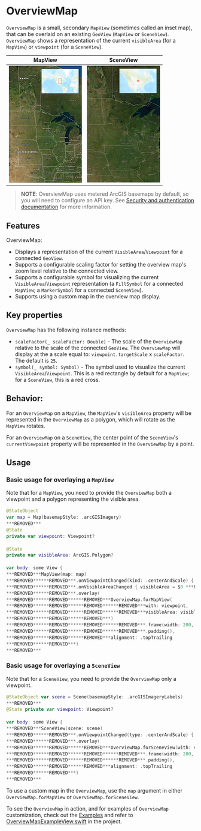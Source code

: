 # OverviewMap

`OverviewMap` is a small, secondary `MapView` (sometimes called an inset map), that can be overlaid on an existing `GeoView` (`MapView` or `SceneView`). `OverviewMap` shows a representation of the current `visibleArea` (for a `MapView`) or `viewpoint` (for a `SceneView`).

|MapView|SceneView
|:--:|:--:|
|![OverviewMap - MapView](./OverviewMap_MapView.png)|![OverviewMap - SceneView](./OverviewMap_SceneView.png)|


> **NOTE**: OverviewMap uses metered ArcGIS basemaps by default, so you will need to configure an API key. See [Security and authentication documentation](https:***REMOVED***developers.arcgis.com/documentation/mapping-apis-and-services/security/#api-keys) for more information.

## Features

OverviewMap:

- Displays a representation of the current `VisibleArea`/`Viewpoint` for a connected `GeoView`.
- Supports a configurable scaling factor for setting the overview map's zoom level relative to the connected view.
- Supports a configurable symbol for visualizing the current `VisibleArea`/`Viewpoint` representation (a `FillSymbol` for a connected `MapView`; a `MarkerSymbol` for a connected `SceneView`).
- Supports using a custom map in the overview map display.

## Key properties

`OverviewMap` has the following instance methods:

- `scaleFactor(_ scaleFactor: Double)` - The scale of the `OverviewMap` relative to the scale of the connected `GeoView`. The `OverviewMap` will display at the a scale equal to: `viewpoint.targetScale` x `scaleFactor`. The default is `25`.
- `symbol(_ symbol: Symbol)` - The symbol used to visualize the current `VisibleArea`/`Viewpoint`. This is a red rectangle by default for a `MapView`; for a `SceneView`, this is a red cross.

## Behavior:

For an `OverviewMap` on a `MapView`, the `MapView`'s `visibleArea` property will be represented in the `OverviewMap` as a polygon, which will rotate as the `MapView` rotates. 

For an `OverviewMap` on a `SceneView`, the center point of the `SceneView`'s `currentViewpoint` property will be represented in the `OverviewMap` by a point. 

## Usage

### Basic usage for overlaying a `MapView`

Note that for a `MapView`, you need to provide the `OverviewMap` both a viewpoint and a polygon representing the visible area.

```swift
@StateObject
var map = Map(basemapStyle: .arcGISImagery)
***REMOVED***
@State
private var viewpoint: Viewpoint?

@State
private var visibleArea: ArcGIS.Polygon?

var body: some View {
***REMOVED***MapView(map: map)
***REMOVED******REMOVED***.onViewpointChanged(kind: .centerAndScale) { viewpoint = $0 ***REMOVED***
***REMOVED******REMOVED***.onVisibleAreaChanged { visibleArea = $0 ***REMOVED***
***REMOVED******REMOVED***.overlay(
***REMOVED******REMOVED******REMOVED***OverviewMap.forMapView(
***REMOVED******REMOVED******REMOVED******REMOVED***with: viewpoint,
***REMOVED******REMOVED******REMOVED******REMOVED***visibleArea: visibleArea
***REMOVED******REMOVED******REMOVED***)
***REMOVED******REMOVED******REMOVED******REMOVED***.frame(width: 200, height: 132)
***REMOVED******REMOVED******REMOVED******REMOVED***.padding(),
***REMOVED******REMOVED******REMOVED***alignment: .topTrailing
***REMOVED******REMOVED***)
***REMOVED***
```

### Basic usage for overlaying a `SceneView`

Note that for a `SceneView`, you need to provide the `OverviewMap` only a viewpoint.

```swift
@StateObject var scene = Scene(basemapStyle: .arcGISImageryLabels)
***REMOVED***
@State private var viewpoint: Viewpoint?

var body: some View {
***REMOVED***SceneView(scene: scene)
***REMOVED******REMOVED***.onViewpointChanged(type: .centerAndScale) { viewpoint = $0 ***REMOVED***
***REMOVED******REMOVED***.overlay(
***REMOVED******REMOVED******REMOVED***OverviewMap.forSceneView(with: viewpoint)
***REMOVED******REMOVED******REMOVED******REMOVED***.frame(width: 200, height: 132)
***REMOVED******REMOVED******REMOVED******REMOVED***.padding(),
***REMOVED******REMOVED******REMOVED***alignment: .topTrailing
***REMOVED******REMOVED***)
***REMOVED***
```

To use a custom map in the `OverviewMap`, use the `map` argument in either `OverviewMap.forMapView` or `OverviewMap.forSceneView`.

To see the `OverviewMap` in action, and for examples of `OverviewMap` customization, check out the [Examples](../../Examples) and refer to [OverviewMapExampleView.swift](../../Examples/Examples/OverviewMapExampleView.swift) in the project.
